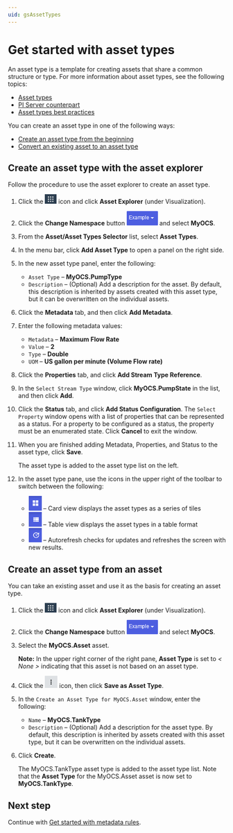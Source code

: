```yaml
---
uid: gsAssetTypes
---
```

# Get started with asset types

An asset type is a template for creating assets that share a common structure or type. For more information about asset types, see the following topics:

- [Asset types](xref:AssetTypes)
- [PI Server counterpart](xref:AssetTypes#pi-server-counterpart)
- [Asset types best practices](xref:AssetTypes#asset-types-best-practices)

You can create an asset type in one of the following ways:

- [Create an asset type from the beginning](xref:#asset-type1) 
- [Convert an existing asset to an asset type](xref:#asset-type2)

## <a name="asset-type1"></a> Create an asset type with the asset explorer

Follow the procedure to use the asset explorer to create an asset type.

1. Click the ![Menu icon](images/menu-icon.png) icon and click **Asset Explorer** (under Visualization).

1. Click the **Change Namespace** button ![Namespace button](images/namespace-btn.png) and select **MyOCS**.

1. From the **Asset/Asset Types Selector** list, select **Asset Types**.

1. In the menu bar, click **Add Asset Type** to open a panel on the right side.

1. In the new asset type panel, enter the following:
   - `Asset Type` &ndash; **MyOCS.PumpType**
   - `Description` &ndash; (Optional) Add a description for the asset. By default, this description is inherited by assets created with this asset type, but it can be overwritten on the individual assets.
   
1. Click the **Metadata** tab, and then click **Add Metadata**.

1. Enter the following metadata values:

   - `Metadata` &ndash; **Maximum Flow Rate**
   - `Value` &ndash; **2** 
   - `Type` &ndash; **Double**
   - `UOM` &ndash; **US gallon per minute (Volume Flow rate)**
   
1. Click the **Properties** tab, and click **Add Stream Type Reference**.

1. In the `Select Stream Type` window, click **MyOCS.PumpState** in the list, and then click **Add**.

1. Click the **Status** tab, and click **Add Status Configuration**.
    The `Select Property` window opens with a list of properties that can be represented as a status. For a property to be configured as a status, the property must be an enumerated state. Click **Cancel** to exit the window.
    
1. When you are finished adding Metadata, Properties, and Status to the asset type, click **Save**. 

    The asset type is added to the asset type list on the left.
    
1. In the asset type pane, use the icons in the upper right of the toolbar to switch between the following:

     -  ![Card view](images/card-view.png) &ndash; Card view displays the asset types as a series of tiles 
     -  ![Table view](images/table-view.png) &ndash; Table view displays the asset types in a table format
     -  ![Autorefresh](images/autorefresh-btn.png) &ndash; Autorefresh checks for updates and refreshes the screen with new results. 

## <a name="asset-type2"></a>Create an asset type from an asset

You can take an existing asset and use it as the basis for creating an asset type.

1. Click the ![Menu icon](images/menu-icon.png) icon and click **Asset Explorer** (under Visualization).
 
1. Click the **Change Namespace** button ![Namespace button](images/namespace-btn.png) and select **MyOCS**.

1. Select the **MyOCS.Asset** asset.

    **Note:** In the upper right corner of the right pane, **Asset Type** is set to *< None >* indicating that this asset is not based on an asset type. 

1. Click the ![More Options button](images/more-options.png) icon, then click **Save as Asset Type**.

1. In the `Create an Asset Type for MyOCS.Asset` window, enter the following:
   - `Name` &ndash; **MyOCS.TankType**
   - `Description` &ndash; (Optional) Add a description for the asset type. By default, this description is inherited by assets created with this asset type, but it can be overwritten on the individual assets.

1. Click **Create**. 

   The MyOCS.TankType asset type is added to the asset type list. Note that the **Asset Type** for the MyOCS.Asset asset is now set to **MyOCS.TankType**. 

## Next step

Continue with [Get started with metadata rules](xref:gsMetadataRules).
